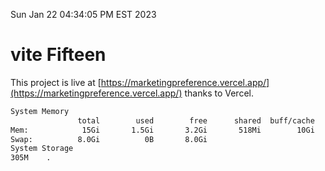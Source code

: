 Sun Jan 22 04:34:05 PM EST 2023

# vite Fifteen


This project is live at [https://marketingpreference.vercel.app/](https://marketingpreference.vercel.app/) thanks to Vercel.

```bash
System Memory
               total        used        free      shared  buff/cache   available
Mem:            15Gi       1.5Gi       3.2Gi       518Mi        10Gi        12Gi
Swap:          8.0Gi          0B       8.0Gi
System Storage
305M	.
```
```bash
